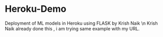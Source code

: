 # Heroku-Demo
Deployment of ML models in Heroku using FLASK by Krish Naik \n
Krish Naik already done this , i am trying same example with my URL.

